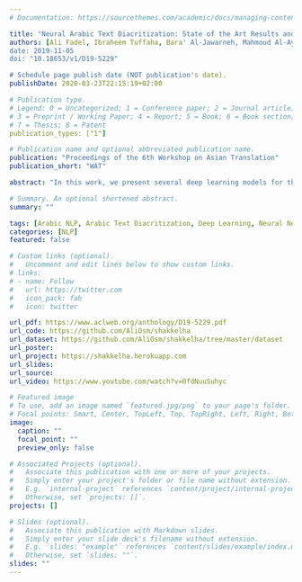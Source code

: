 ```yaml
---
# Documentation: https://sourcethemes.com/academic/docs/managing-content/

title: "Neural Arabic Text Diacritization: State of the Art Results and a Novel Approach for Machine Translation"
authors: [Ali Fadel, Ibraheem Tuffaha, Bara' Al-Jawarneh, Mahmoud Al-Ayyoub]
date: 2019-11-05
doi: "10.18653/v1/D19-5229"

# Schedule page publish date (NOT publication's date).
publishDate: 2020-03-23T22:15:19+02:00

# Publication type.
# Legend: 0 = Uncategorized; 1 = Conference paper; 2 = Journal article;
# 3 = Preprint / Working Paper; 4 = Report; 5 = Book; 6 = Book section;
# 7 = Thesis; 8 = Patent
publication_types: ["1"]

# Publication name and optional abbreviated publication name.
publication: "Proceedings of the 6th Workshop on Asian Translation"
publication_short: "WAT"

abstract: "In this work, we present several deep learning models for the automatic diacritization of Arabic text. Our models are built using two main approaches, viz. Feed-Forward Neural Network (FFNN) and Recurrent Neural Network (RNN), with several enhancements such as 100-hot encoding, embeddings, Conditional Random Field (CRF) and Block-Normalized Gradient (BNG). The models are tested on the only freely available benchmark dataset and the results show that our models are either better or on par with other models, which require language-dependent post-processing steps, unlike ours. Moreover, we show that diacritics in Arabic can be used to enhance the models of NLP tasks such as Machine Translation (MT) by proposing the Translation over Diacritization (ToD) approach."

# Summary. An optional shortened abstract.
summary: ""

tags: [Arabic NLP, Arabic Text Diacritization, Deep Learning, Neural Networks]
categories: [NLP]
featured: false

# Custom links (optional).
#   Uncomment and edit lines below to show custom links.
# links:
# - name: Follow
#   url: https://twitter.com
#   icon_pack: fab
#   icon: twitter

url_pdf: https://www.aclweb.org/anthology/D19-5229.pdf
url_code: https://github.com/AliOsm/shakkelha
url_dataset: https://github.com/AliOsm/shakkelha/tree/master/dataset
url_poster:
url_project: https://shakkelha.herokuapp.com
url_slides:
url_source:
url_video: https://www.youtube.com/watch?v=0fdNuuSuhyc

# Featured image
# To use, add an image named `featured.jpg/png` to your page's folder. 
# Focal points: Smart, Center, TopLeft, Top, TopRight, Left, Right, BottomLeft, Bottom, BottomRight.
image:
  caption: ""
  focal_point: ""
  preview_only: false

# Associated Projects (optional).
#   Associate this publication with one or more of your projects.
#   Simply enter your project's folder or file name without extension.
#   E.g. `internal-project` references `content/project/internal-project/index.md`.
#   Otherwise, set `projects: []`.
projects: []

# Slides (optional).
#   Associate this publication with Markdown slides.
#   Simply enter your slide deck's filename without extension.
#   E.g. `slides: "example"` references `content/slides/example/index.md`.
#   Otherwise, set `slides: ""`.
slides: ""
---
```

